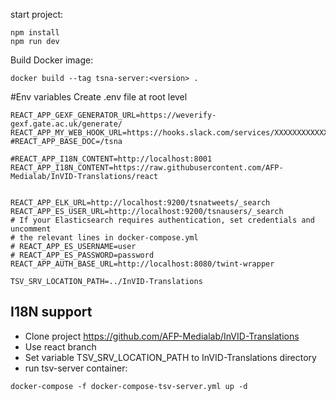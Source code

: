 start project:
```
npm install
npm run dev
````

Build Docker image:

```
docker build --tag tsna-server:<version> .
```

#Env variables
Create .env file at root level

```
REACT_APP_GEXF_GENERATOR_URL=https://weverify-gexf.gate.ac.uk/generate/
REACT_APP_MY_WEB_HOOK_URL=https://hooks.slack.com/services/XXXXXXXXXXXXX
#REACT_APP_BASE_DOC=/tsna

#REACT_APP_I18N_CONTENT=http://localhost:8001
REACT_APP_I18N_CONTENT=https://raw.githubusercontent.com/AFP-Medialab/InVID-Translations/react


REACT_APP_ELK_URL=http://localhost:9200/tsnatweets/_search
REACT_APP_ES_USER_URL=http://localhost:9200/tsnausers/_search
# If your Elasticsearch requires authentication, set credentials and uncomment
# the relevant lines in docker-compose.yml
# REACT_APP_ES_USERNAME=user
# REACT_APP_ES_PASSWORD=password
REACT_APP_AUTH_BASE_URL=http://localhost:8080/twint-wrapper

TSV_SRV_LOCATION_PATH=../InVID-Translations
```

## I18N support
* Clone project https://github.com/AFP-Medialab/InVID-Translations
* Use react branch
* Set variable TSV_SRV_LOCATION_PATH to InVID-Translations directory
* run tsv-server container:
```
docker-compose -f docker-compose-tsv-server.yml up -d
```